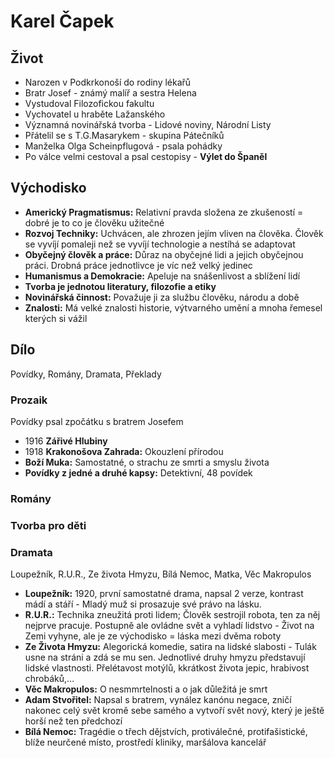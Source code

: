 # Karel Čapek

## Život
- Narozen v Podkrkonoší do rodiny lékařů
- Bratr Josef - známý malíř a sestra Helena
- Vystudoval Filozofickou fakultu
- Vychovatel u hraběte Lažanského
- Významná novinářská tvorba - Lidové noviny, Národní Listy
- Přátelil se s T.G.Masarykem - skupina Pátečníků
- Manželka Olga Scheinpflugová - psala pohádky
- Po válce velmi cestoval a psal cestopisy - **Výlet do Španěl**

## Východisko
- **Americký Pragmatismus:** Relativní pravda složena ze zkušeností = dobré je to co je člověku užitečné
- **Rozvoj Techniky:** Uchvácen, ale zhrozen jejím vliven na člověka. Člověk se vyvíjí pomaleji než se vyvíjí technologie a nestíhá se adaptovat
- **Obyčejný člověk a práce:** Důraz na obyčejné lidi a jejich obyčejnou práci. Drobná práce jednotlivce je víc než velký jedinec
- **Humanismus a Demokracie:** Apeluje na snášenlivost a sblížení lidí
- **Tvorba je jednotou literatury, filozofie a etiky**
- **Novinářská činnost:** Považuje ji za službu člověku, národu a době
- **Znalosti:** Má velké znalosti historie, výtvarného umění a mnoha řemesel kterých si vážil

## Dílo
Povídky, Romány, Dramata, Překlady
### Prozaik
Povídky psal zpočátku s bratrem Josefem
- 1916 **Zářivé Hlubiny**
- 1918 **Krakonošova Zahrada:** Okouzlení přírodou
- **Boží Muka:** Samostatné, o strachu ze smrti a smyslu života
- **Povídky z jedné a druhé kapsy:** Detektivní, 48 povídek

### Romány

### Tvorba pro děti

### Dramata
Loupežník, R.U.R., Ze života Hmyzu, Bílá Nemoc, Matka, Věc Makropulos
- **Loupežník:** 1920, první samostatné drama, napsal 2 verze, kontrast mádí a stáří - Mladý muž si prosazuje své právo na lásku.
- **R.U.R.:** Technika zneužitá proti lidem; Člověk sestrojil robota, ten za něj nejprve pracuje. Postupně ale ovládne svět a vyhladí lidstvo - Život na Zemi vyhyne, ale je ze východisko = láska mezi dvěma roboty
- **Ze Života Hmyzu:** Alegorická komedie, satira na lidské slabosti - Tulák usne na stráni a zdá se mu sen. Jednotlivé druhy hmyzu představují lidské vlastnosti. Přelétavost motýlů, kkrátkost života jepic, hrabivost chrobáků,...
- **Věc Makropulos:** O nesmmrtelnosti a o jak důležitá je smrt
- **Adam Stvořitel:** Napsal s bratrem, vynález kanónu negace, zničí nakonec celý svět kromě sebe samého a vytvoří svět nový, který je ještě horší než ten předchozí
- **Bílá Nemoc:** Tragédie o třech dějstvích, protiválečné, protifašistické, blíže neurčené místo, prostředí kliniky, maršálova kancelář